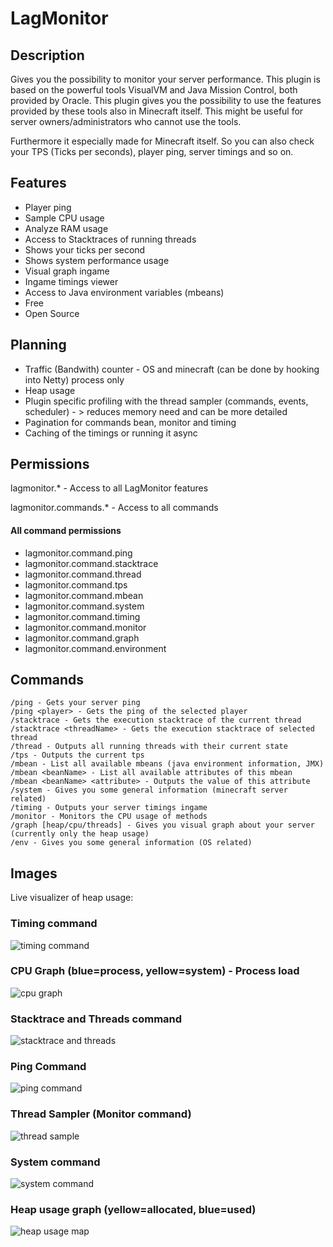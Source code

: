 # LagMonitor

## Description

Gives you the possibility to monitor your server performance. This plugin is based on the powerful tools VisualVM and
Java Mission Control, both provided by Oracle. This plugin gives you the possibility to use the features provided by
these tools also in Minecraft itself. This might be useful for server owners/administrators who cannot use the tools.

Furthermore it especially made for Minecraft itself. So you can also check your TPS (Ticks per seconds), player ping,
server timings and so on.

## Features

* Player ping
* Sample CPU usage
* Analyze RAM usage
* Access to Stacktraces of running threads
* Shows your ticks per second
* Shows system performance usage
* Visual graph ingame
* Ingame timings viewer
* Access to Java environment variables (mbeans)
* Free
* Open Source

## Planning

* Traffic (Bandwith) counter - OS and minecraft (can be done by hooking into Netty) process only
* Heap usage
* Plugin specific profiling with the thread sampler (commands, events, scheduler) - > reduces memory need and can be
more detailed
* Pagination for commands bean, monitor and timing
* Caching of the timings or running it async

## Permissions

lagmonitor.* - Access to all LagMonitor features

lagmonitor.commands.* - Access to all commands

#### All command permissions
* lagmonitor.command.ping
* lagmonitor.command.stacktrace
* lagmonitor.command.thread
* lagmonitor.command.tps
* lagmonitor.command.mbean
* lagmonitor.command.system
* lagmonitor.command.timing
* lagmonitor.command.monitor
* lagmonitor.command.graph
* lagmonitor.command.environment

## Commands

```
/ping - Gets your server ping
/ping <player> - Gets the ping of the selected player
/stacktrace - Gets the execution stacktrace of the current thread
/stacktrace <threadName> - Gets the execution stacktrace of selected thread
/thread - Outputs all running threads with their current state
/tps - Outputs the current tps
/mbean - List all available mbeans (java environment information, JMX)
/mbean <beanName> - List all available attributes of this mbean
/mbean <beanName> <attribute> - Outputs the value of this attribute
/system - Gives you some general information (minecraft server related)
/timing - Outputs your server timings ingame
/monitor - Monitors the CPU usage of methods
/graph [heap/cpu/threads] - Gives you visual graph about your server (currently only the heap usage)
/env - Gives you some general information (OS related)
```

## Images

Live visualizer of heap usage:

### Timing command
![timing command](https://i.imgur.com/wAxnIxt.png)

### CPU Graph (blue=process, yellow=system) - Process load
![cpu graph](https://i.imgur.com/DajnZmP.png)

### Stacktrace and Threads command
![stacktrace and threads](http://i.imgur.com/XY7r9wz.png)

### Ping Command
![ping command](http://i.imgur.com/LITJKWw.png)

### Thread Sampler (Monitor command)
![thread sample](https://i.imgur.com/OXOakN6.png)

### System command
![system command](https://i.imgur.com/DYrNtGS.png)

### Heap usage graph (yellow=allocated, blue=used)
![heap usage map](http://i.imgur.com/Yiz9h6G.png)
